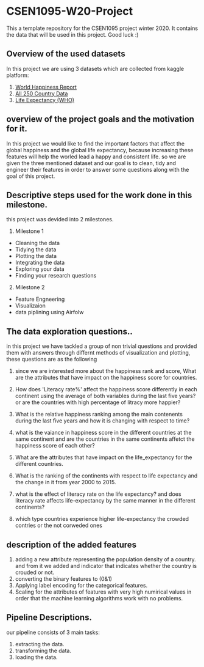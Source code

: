 # CSEN1095-W20-Project
This a template repository for the CSEN1095 project winter 2020. It contains the data that will be used in this project. 
Good luck :)


## Overview of the used datasets
In this project we are using 3 datasets which are collected from kaggle platform:  
  1. [World Happiness Report](https://www.kaggle.com/unsdsn/world-happiness)  
  2. [All 250 Country Data](https://www.kaggle.com/souhardyachakraborty/all-250-country-data)  
  3. [Life Expectancy (WHO)](https://www.kaggle.com/kumarajarshi/life-expectancy-who)  
      
      
 ## overview of the project goals and the motivation for it.  
 In this project we would like to find the important factors that affect the global happiness and the global life expectancy, because increasing these features will help the worled lead a happy and consistent life.
 so we are given the three mentioned dataset and our goal is to clean, tidy and engineer their features in order to answer some questions along with the goal of this project.
      

## Descriptive steps used for the work done in this milestone.  
this project was devided into 2 milestones.  
1.  Milestone 1  
  -  Cleaning the data
  -  Tidying the data
  -  Plotting the data
  -  Integrating the data
  -  Exploring your data
  -  Finding your research questions 
  
2. Milestone 2
  -  Feature Engneering
  -  Visualizaion
  -  data piplining using Airfolw
  
  
  ## The data exploration questions..
  in this project we have tackled a group of non trivial questions and provided them with answers through differnt methods of visualization and plotting, these questions are as the following  
  1. since we are interested more about the happiness rank and score, What are the attributes that have impact on the happiness score for countries.
  2. How does 'Literacy rate%' affect the happiness score differently in each continent using the average of both variables during the last five years? or are the countries with high percentage of litracy more happier?  
  3. What is the relative happiness ranking among the main contenents during the last five years and how it is changing with respect to time?
  4. what is the vaiance in happiness score in the different countries at the same continent and are the countries in the same continents affetct the happiness score of each other?  
  5. What are the attributes that have impact on the life_expectancy for the different countries.
  6. What is the ranking of the continents with respect to life expectancy and the change in it from year 2000 to 2015.  
  7. what is the effect of literacy rate on the life expectancy? and does literacy rate affects life-expectancy by the same manner in the different continents?
  
  8. which type countries experience higher life-expectancy the crowded contries or the not corweded ones  
  
  
  ## description of the added features
  
  1. adding a new attribute representing the population density of a country. and from it we added and indicator that indicates whether the country is crouded or not.  
  2. converting the binary features to (0&1)
  3. Applying label encoding for the categorical features.
  4. Scaling for the attributes of features with very high numirical values in order that the machine learning algorithms work with no problems. 
  
  ## Pipeline Descriptions.  
  our pipeline consists of 3 main tasks:  
  1. extracting the data.
  2. transforming the data.
  3. loading the data.
  
  
  
  
  
  
  
  
  
  
  
  
  

